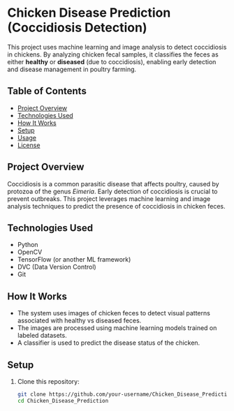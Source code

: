 # Chicken Disease Prediction (Coccidiosis Detection)

This project uses machine learning and image analysis to detect coccidiosis in chickens. By analyzing chicken fecal samples, it classifies the feces as either **healthy** or **diseased** (due to coccidiosis), enabling early detection and disease management in poultry farming.

## Table of Contents
- [Project Overview](#project-overview)
- [Technologies Used](#technologies-used)
- [How It Works](#how-it-works)
- [Setup](#setup)
- [Usage](#usage)
- [License](#license)

## Project Overview

Coccidiosis is a common parasitic disease that affects poultry, caused by protozoa of the genus *Eimeria*. Early detection of coccidiosis is crucial to prevent outbreaks. This project leverages machine learning and image analysis techniques to predict the presence of coccidiosis in chicken feces.

## Technologies Used
- Python
- OpenCV
- TensorFlow (or another ML framework)
- DVC (Data Version Control)
- Git

## How It Works
- The system uses images of chicken feces to detect visual patterns associated with healthy vs diseased feces.
- The images are processed using machine learning models trained on labeled datasets.
- A classifier is used to predict the disease status of the chicken.

## Setup

1. Clone this repository:
   ```bash
   git clone https://github.com/your-username/Chicken_Disease_Prediction.git
   cd Chicken_Disease_Prediction

